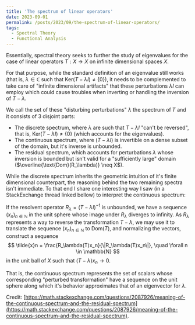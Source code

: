 ```yaml
---
title: 'The spectrum of linear operators'
date: 2023-09-01
permalink: /posts/2023/09/the-spectrum-of-linear-operators/
tags:
  - Spectral Theory
  - Functional Analysis
---
```


Essentially, spectral theory seeks to further the study of eigenvalues for the case of linear operators $T:X \to X$ on infinite dimensional spaces $X$.

For that purpose, while the standard definition of an eigenvalue still works (that is, $\lambda \in \mathbb{C}$ such that $\text{Ker}(T-\lambda I) \neq \{0\}$), it needs to be complemented to take care of "infinite dimensional artifacts" that these perturbations $\lambda I$ can employ which could cause troubles when inverting or handling the inversion of $T-\lambda$.

We call the set of these "disturbing perturbations" $\lambda$ the spectrum of 𝑇 and it consists of 3 disjoint parts:
- The discrete spectrum, where $\lambda$ are such that $T-\lambda I$ "can't be reversed", that is, $\text{Ker}(T-\lambda I) \neq \{0\}$ (which accounts for the eigenvalues).
- The continuous spectrum, where $(T-\lambda I)$ is invertible on a dense subset of the domain, but it's inverse is unbounded.
- The residual spectrum, which accounts for perturbations $\lambda$ whose inversion is bounded but isn't valid for a "sufficiently large" domain ($\overline{\text{Dom}(R_\lambda)} \neq X$).

While the discrete spectrum inherits the geometric intuition of it's finite dimensional counterpart, the reasoning behind the two remaining spectra isn't immediate. To that end I share one interesting way I saw (in a StackExchange thread linked bellow) to interpret the continuous spectrum:

If the resolvent operator $R_\lambda = (T-\lambda I)^{-1}$ is unbounded, we have a sequence $(x_n)_{n\in \mathbb{N}}$ in the unit sphere whose image under $R_\lambda$ diverges to infinity. As $R_\lambda$ represents a way to reverse the transformation $T - \lambda$, we may use it to translate the sequence $(x_n)_{n \in \mathbb{N}}$ to $\text{Dom}(T)$, and normalizing the vectors, construct a sequence
$$
\tilde{x}n = \frac{R_\lambda(T)x_n}{\|R_\lambda(T)x_n\|}, \quad \forall n \in \mathbb{N}
$$
in the unit ball of $X$ such that $(T-\lambda)x_n \to 0$.

That is, the continuous spectrum represents the set of scalars whose corresponding "perturbed transformation" have a sequence on the unit sphere along which it's behavior approximates that of an eigenvector for $\lambda$.

Credit: [https://math.stackexchange.com/questions/2087926/meaning-of-the-continuous-spectrum-and-the-residual-spectrum](https://math.stackexchange.com/questions/2087926/meaning-of-the-continuous-spectrum-and-the-residual-spectrum).

